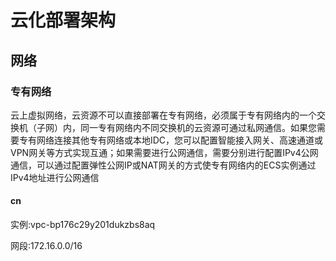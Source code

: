 # 云化部署架构

## 网络

### 专有网络 

云上虚拟网络，云资源不可以直接部署在专有网络，必须属于专有网络内的一个交换机（子网）内，同一专有网络内不同交换机的云资源可通过私网通信。如果您需要专有网络连接其他专有网络或本地IDC，您可以配置智能接入网关、高速通道或VPN网关等方式实现互通；如果需要进行公网通信，需要分别进行配置IPv4公网通信，可以通过配置弹性公网IP或NAT网关的方式使专有网络内的ECS实例通过IPv4地址进行公网通信

#### cn

实例:vpc-bp176c29y201dukzbs8aq

网段:172.16.0.0/16